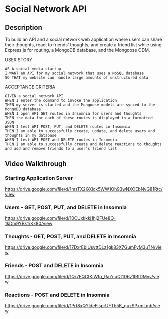 # Social Network API
## Description
To build an API and a social network web application where users can share their thoughts, react to friends’ thoughts, and create a friend list while using Express.js for routing, a MongoDB database, and the Mongoose ODM. 

USER STORY
```
AS A social media startup
I WANT an API for my social network that uses a NoSQL database
SO THAT my website can handle large amounts of unstructured data
```

ACCEPTANCE CRITERIA
```
GIVEN a social network API
WHEN I enter the command to invoke the application
THEN my server is started and the Mongoose models are synced to the MongoDB database
WHEN I open API GET routes in Insomnia for users and thoughts
THEN the data for each of these routes is displayed in a formatted JSON
WHEN I test API POST, PUT, and DELETE routes in Insomnia
THEN I am able to successfully create, update, and delete users and thoughts in my database
WHEN I test API POST and DELETE routes in Insomnia
THEN I am able to successfully create and delete reactions to thoughts and add and remove friends to a user’s friend list
```
## Video Walkthrough
### Starting Application Server
https://drive.google.com/file/d/1msTX2GXick5WW1Oh93wNXOEbNvG81Rtc/view

### Users - GET, POST, PUT, and DELETE in Insomnia
https://drive.google.com/file/d/10CUxkkkj1hj2FUe8Q-1kDm9YBk1rKk80/view

### Thoughts - GET, POST, PUT, and DELETE in Insomnia
https://drive.google.com/file/d/17DxrEbiUsvttDLz1gk83X7GumFyM3uTN/view

### Friends - POST and DELETE in Insomnia
https://drive.google.com/file/d/1Qr7EQCtKiWfq_RaZcuQt1D6z1tBtDMvv/view

### Reactions - POST and DELETE in Insomnia
https://drive.google.com/file/d/1Prt8xQYldeFisprUFTh5K_quzSPxmLmb/view


